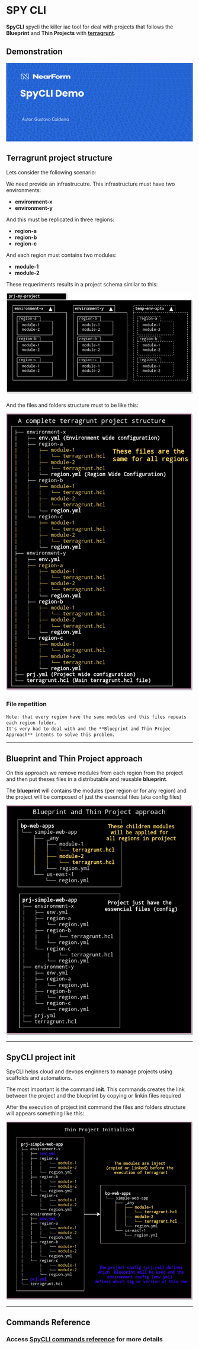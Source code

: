 # SPY CLI

**SpyCLI** spycli the killer iac tool for deal with projects that follows the **Blueprint** and **Thin Projects** with **[terragrunt](https://terragrunt.gruntwork.io/)**.


## Demonstration

[![Watch the demo](assets/img/cover.png)](https://youtu.be/nBTP2VugADo)

## Terragrunt project structure

Lets consider the following scenario:

We need provide an infrastrucutre. This infrastructure must have two environments:
- **environment-x**
- **environment-y**

And this must be replicated in three regions:
- **region-a**
- **region-b**
- **region-c**

And each region must contains two modules:
- **module-1**
- **module-2**

These requeriments results in a project schema similar to this:

![Infrastructure](assets/img/tg-project-schema.png)

And the files and folders structure must to be like this:

![Infrastructure](assets/img/tg-project-repeat.png)

### File repetition
```
Note: that every region have the same modules and this files repeats each region folder.
It's very bad to deal with and the **Blueprint and Thin Projec Approach** intents to solve this problem.
```

---

## Blueprint and Thin Project approach

On this approach we remove modules from each region from the project and then put theses files in a distributable and reusable **blueprint**.

The **blueprint** will contains the modules (per region or for any region) and the project will be composed of just the essencial files (aka config files)

![Infrastructure](assets/img/bp-thin-project.png)

---

## SpyCLI project init

SpyCLI helps cloud and devops enginners to manage projects using scaffolds and automations.

The most important is the command **init**. This commands creates the link between the project and the blueprint by copying or linkin files required


After the execution of project init command the files and folders structure will appears something like this:

![Infrastructure](assets/img/tg-project-initialized.png)

---

## Commands Reference

### Access [SpyCLI commands reference](assets/docs/spycli.md) for more details
